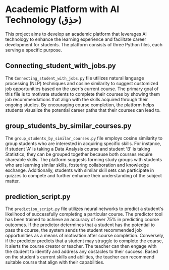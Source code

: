 # Academic Platform with AI Technology (حذِق)

This project aims to develop an academic platform that leverages AI technology to enhance the learning experience and facilitate career development for students. The platform consists of three Python files, each serving a specific purpose.

## Connecting_student_with_jobs.py

The `Connecting_student_with_jobs.py` file utilizes natural language processing (NLP) techniques and cosine similarity to suggest customized job opportunities based on the user's current course. The primary goal of this file is to motivate students to complete their courses by showing them job recommendations that align with the skills acquired through their ongoing studies. By encouraging course completion, the platform helps students visualize the potential career paths that their courses can lead to.

## group_students_by_similar_courses.py

The `group_students_by_similar_courses.py` file employs cosine similarity to group students who are interested in acquiring specific skills. For instance, if student 'A' is taking a Data Analysis course and student 'B' is taking Statistics, they can be grouped together because both courses require shareable skills. The platform suggests forming study groups with students who are learning similar skills, fostering collaboration and knowledge exchange. Additionally, students with similar skill sets can participate in quizzes to compete and further enhance their understanding of the subject matter.

## prediction_script.py

The `prediction_script.py` file utilizes neural networks to predict a student's likelihood of successfully completing a particular course. The predictor tool has been trained to achieve an accuracy of over 75% in predicting course outcomes. If the predictor determines that a student has the potential to pass the course, the system sends the student recommended job opportunities as a means of motivation after course completion. Conversely, if the predictor predicts that a student may struggle to complete the course, it alerts the course creator or teacher. The teacher can then engage with the student to identify and address any obstacles to their success. Based on the student's current skills and abilities, the teacher can recommend suitable course that align with their capabilities.
